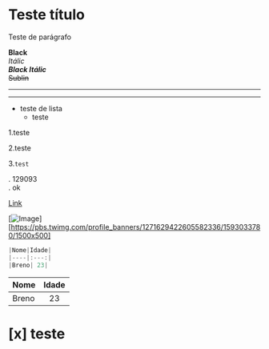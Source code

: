 # Teste título

Teste de parágrafo

**Black** <br>
_Itálic_ <br>
***Black Itálic*** <br>
~~Sublin~~

***
---

* teste de lista
    * teste 


1.teste

2.teste

3.`test`

\. 129093  
\. ok

[Link](https://instagram.com/brenosilvafr)

[![Image](https://pbs.twimg.com/profile_banners/1271629422605582336/1593033780/1500x500)][https://pbs.twimg.com/profile_banners/1271629422605582336/1593033780/1500x500]

```js
|Nome|Idade|
|----|:---:|
|Breno| 23|
```
|Nome|Idade|
|----|:---:|
|Breno| 23|

# [x] teste